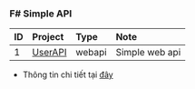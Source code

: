 ### F# Simple API

| ID  | Project               | Type   | Note           |
| :-- | :-------------------- | :----- | :------------- |
| 1   | [UserAPI](./UserAPI/) | webapi | Simple web api |

- Thông tin chi tiết tại [đây](./documents/fundametals.md)

